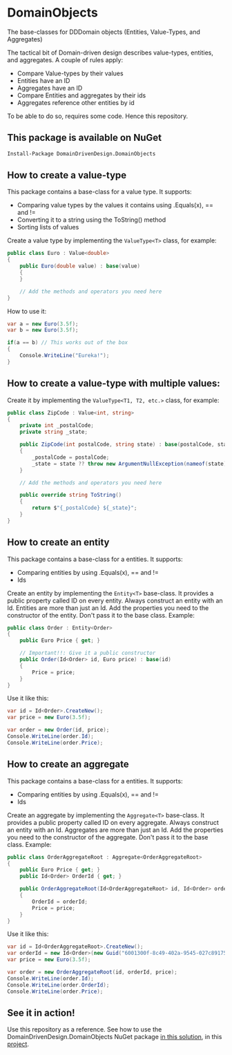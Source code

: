 # DomainObjects
The base-classes for DDDomain objects (Entities, Value-Types, and Aggregates)

The tactical bit of Domain-driven design describes value-types, entities, and aggregates. A couple of rules apply:


* Compare Value-types by their values
* Entities have an ID
* Aggregates have an ID
* Compare Entities and aggregates by their ids
* Aggregates reference other entities by id

To be able to do so, requires some code. Hence this repository.

## This package is available on NuGet

```bash 
Install-Package DomainDrivenDesign.DomainObjects
```

## How to create a value-type

This package contains a base-class for a value type. It supports:

* Comparing value types by the values it contains using .Equals(x), == and !=
* Converting it to a string using the ToString() method
* Sorting lists of values

Create a value type by implementing the `ValueType<T>` class, for example:

```csharp
public class Euro : Value<double>
{
    public Euro(double value) : base(value)
    {
    }

    // Add the methods and operators you need here
}
```


How to use it:
```csharp
var a = new Euro(3.5f);
var b = new Euro(3.5f);

if(a == b) // This works out of the box
{
    Console.WriteLine("Eureka!");
}
```

## How to create a value-type with multiple values:

Create it by implementing the `ValueType<T1, T2, etc.>` class, for example:

```csharp
public class ZipCode : Value<int, string>
{
    private int _postalCode;
    private string _state;

    public ZipCode(int postalCode, string state) : base(postalCode, state)
    {
        _postalCode = postalCode;
        _state = state ?? throw new ArgumentNullException(nameof(state));
    }

    // Add the methods and operators you need here

    public override string ToString()
    {
        return $"{_postalCode} ${_state}";
    }
}
```

## How to create an entity

This package contains a base-class for a entities. It supports:

* Comparing entities by using .Equals(x), == and !=
* Ids

Create an entity by implementing the `Entity<T>` base-class. It provides a public property called ID on every entity. Always construct an entity with an Id. Entities are more than just an Id. Add the properties you need to the constructor of the entity. Don't pass it to the base class. Example:

```csharp
public class Order : Entity<Order>
{
    public Euro Price { get; }

    // Important!!: Give it a public constructor
    public Order(Id<Order> id, Euro price) : base(id)
    {
        Price = price;
    }
}
```

Use it like this:

```csharp
var id = Id<Order>.CreateNew();
var price = new Euro(3.5f);

var order = new Order(id, price);
Console.WriteLine(order.Id);
Console.WriteLine(order.Price);
```

## How to create an aggregate

This package contains a base-class for a entities. It supports:

* Comparing entities by using .Equals(x), == and !=
* Ids

Create an aggregate by implementing the `Aggregate<T>` base-class. It provides a public property called ID on every aggregate. Always construct an entity with an Id. Aggregates are more than just an Id. Add the properties you need to the constructor of the aggregate. Don't pass it to the base class. Example:

```csharp
public class OrderAggregateRoot : Aggregate<OrderAggregateRoot>
{
    public Euro Price { get; }
    public Id<Order> OrderId { get; }

    public OrderAggregateRoot(Id<OrderAggregateRoot> id, Id<Order> orderId, Euro price) : base(id)
    {
        OrderId = orderId;
        Price = price;
    }
}
```

Use it like this:

```csharp
var id = Id<OrderAggregateRoot>.CreateNew();
var orderId = new Id<Order>(new Guid("6001300f-8c49-402a-9545-027c8917557d"));
var price = new Euro(3.5f);

var order = new OrderAggregateRoot(id, orderId, price);
Console.WriteLine(order.Id);
Console.WriteLine(order.OrderId);
Console.WriteLine(order.Price);
```

## See it in action!

Use this repository as a reference. See how to use the DomainDrivenDesign.DomainObjects NuGet package [in this solution](https://github.com/appie2go/steal-this-code), in this [project](https://github.com/appie2go/steal-this-code/tree/master/Source/Dispatching).